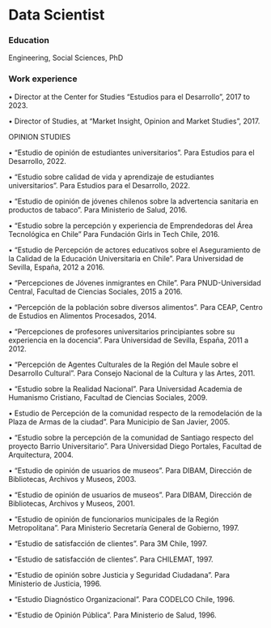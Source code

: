 # Data Scientist
### Education
Engineering, Social Sciences, PhD
### Work experience
• Director at the Center for Studies “Estudios para el Desarrollo”, 2017 to 2023.

• Director of Studies, at “Market Insight, Opinion and Market Studies”, 2017.

OPINION STUDIES

• “Estudio de opinión de estudiantes universitarios”.
Para Estudios para el Desarrollo, 2022.

• “Estudio sobre calidad de vida y aprendizaje de estudiantes universitarios”.
Para Estudios para el Desarrollo, 2022.

• “Estudio de opinión de jóvenes chilenos sobre la advertencia sanitaria en productos de tabaco”.
Para Ministerio de Salud, 2016.

• “Estudio sobre la percepción y experiencia de Emprendedoras del Área Tecnológica en Chile”
Para Fundación Girls in Tech Chile, 2016.

• “Estudio de Percepción de actores educativos sobre el Aseguramiento de la Calidad de la Educación Universitaria en Chile”.
Para Universidad de Sevilla, España, 2012 a 2016.

• “Percepciones de Jóvenes inmigrantes en Chile”.
Para PNUD-Universidad Central, Facultad de Ciencias Sociales, 2015 a 2016.

• “Percepción de la población sobre diversos alimentos”.
Para CEAP, Centro de Estudios en Alimentos Procesados, 2014.

• “Percepciones de profesores universitarios principiantes sobre su experiencia en la docencia”.
Para Universidad de Sevilla, España, 2011 a 2012.

• “Percepción de Agentes Culturales de la Región del Maule sobre el Desarrollo Cultural”.
Para Consejo Nacional de la Cultura y las Artes, 2011.

• “Estudio sobre la Realidad Nacional”.
Para Universidad Academia de Humanismo Cristiano, Facultad de Ciencias Sociales, 2009.

• Estudio de Percepción de la comunidad respecto de la remodelación de la Plaza de Armas de la ciudad”.
Para Municipio de San Javier, 2005.

• “Estudio sobre la percepción de la comunidad de Santiago respecto del proyecto Barrio Universitario”.
Para Universidad Diego Portales, Facultad de Arquitectura, 2004.

• “Estudio de opinión de usuarios de museos”.
Para DIBAM, Dirección de Bibliotecas, Archivos y Museos, 2003.

• “Estudio de opinión de usuarios de museos”.
Para DIBAM, Dirección de Bibliotecas, Archivos y Museos, 2001.

• “Estudio de opinión de funcionarios municipales de la Región Metropolitana”.
Para Ministerio Secretaría General de Gobierno, 1997.

• “Estudio de satisfacción de clientes”.
Para 3M Chile, 1997.

• “Estudio de satisfacción de clientes”.
Para CHILEMAT, 1997.

• “Estudio de opinión sobre Justicia y Seguridad Ciudadana”.
Para Ministerio de Justicia, 1996.

• “Estudio Diagnóstico Organizacional”.
Para CODELCO Chile, 1996.

• “Estudio de Opinión Pública”.
Para Ministerio de Salud, 1996.
